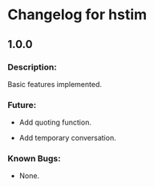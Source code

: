 # Changelog for hstim

## 1.0.0

### Description: 

Basic features implemented.

### Future:

  - Add quoting function.

  - Add temporary conversation.

### Known Bugs:

  - None.
